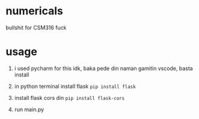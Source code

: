 # numericals
bullshit for CSM316
fuck 

# usage

1. i used pycharm for this idk, baka pede din naman gamitin vscode, basta install

2. in python terminal install flask `pip install flask`

3. install flask cors din `pip install flask-cors`

4. run main.py